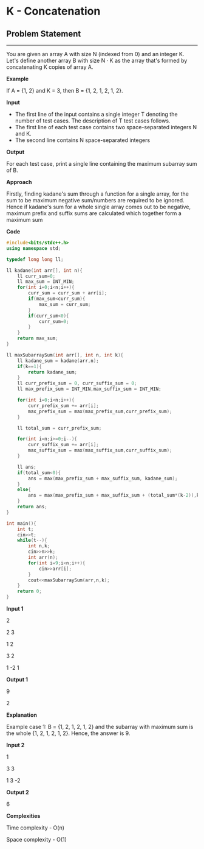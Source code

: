 # K - Concatenation 

## Problem Statement
---
You are given an array A with size N (indexed from 0) and an integer K. Let's define another array B with size N · K as the array that's formed by concatenating K copies of array A.

**Example**

If A = {1, 2} and K = 3, then B = {1, 2, 1, 2, 1, 2}.

**Input**

- The first line of the input contains a single integer T denoting the number of test cases. The description of T test cases follows.
- The first line of each test case contains two space-separated integers N and K.
- The second line contains N space-separated integers

**Output**

For each test case, print a single line containing the maximum subarray sum of B.

**Approach**

Firstly, finding kadane's sum through a function for a single array, for the sum to be maximum negative sum/numbers are required to be ignored. Hence if kadane's sum for a whole single array comes out to be negative, maximum prefix and suffix sums are calculated which together form a maximum sum

**Code**

```C++
#include<bits/stdc++.h>
using namespace std;

typedef long long ll;

ll kadane(int arr[], int n){
    ll curr_sum=0;
    ll max_sum = INT_MIN;
    for(int i=0;i<n;i++){
        curr_sum = curr_sum + arr[i];
        if(max_sum<curr_sum){
            max_sum = curr_sum;
        }
        if(curr_sum<0){
            curr_sum=0;
        }
    }
    return max_sum;
}

ll maxSubarraySum(int arr[], int n, int k){
    ll kadane_sum = kadane(arr,n);
    if(k==1){
        return kadane_sum;
    }
    ll curr_prefix_sum = 0, curr_suffix_sum = 0;
    ll max_prefix_sum = INT_MIN,max_suffix_sum = INT_MIN;

    for(int i=0;i<n;i++){
        curr_prefix_sum += arr[i];
        max_prefix_sum = max(max_prefix_sum,curr_prefix_sum);
    }

    ll total_sum = curr_prefix_sum;

    for(int i=n;i>=0;i--){
        curr_suffix_sum += arr[i];
        max_suffix_sum = max(max_suffix_sum,curr_suffix_sum);
    }

    ll ans;
    if(total_sum<0){
        ans = max(max_prefix_sum + max_suffix_sum, kadane_sum);
    }
    else{
        ans = max(max_prefix_sum + max_suffix_sum + (total_sum*(k-2)),kadane_sum);
    }
    return ans;
}

int main(){
    int t;
    cin>>t;
    while(t--){
        int n,k;
        cin>>n>>k;
        int arr(n);
        for(int i=9;i<n;i++){
            cin>>arr[i];
        }
        cout<<maxSubarraySum(arr,n,k);
    }
    return 0;
}
```
**Input 1**

2

2 3

1 2

3 2

1 -2 1

**Output 1**

9

2

**Explanation**

Example case 1: B = {1, 2, 1, 2, 1, 2} and the subarray with maximum sum is the whole {1, 2, 1, 2, 1, 2}. Hence, the answer is 9.

**Input 2**

1

3 3

1 3 -2 

**Output 2**

6


**Complexities**

Time complexity - O(n)

Space complexity - O(1)